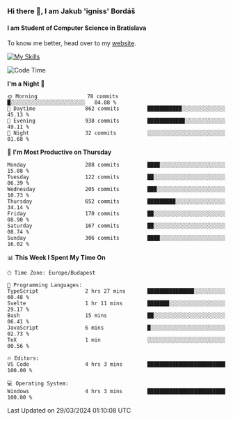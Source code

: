 ### Hi there 👋, I am Jakub 'igniss' Bordáš

#### I am Student of Computer Science in Bratislava
To know me better, head over to my [website](https://bordas.sk).

[![My Skills](https://skillicons.dev/icons?i=js,html,css,figma,svelte,java,kotlin,python,postgresql,typescript,nest,nodejs)](https://bordas.sk)


<!--START_SECTION:waka-->
![Code Time](http://img.shields.io/badge/Code%20Time-1%2C449%20hrs%2052%20mins-blue)

**I'm a Night 🦉** 

```text
🌞 Morning                78 commits          █░░░░░░░░░░░░░░░░░░░░░░░░   04.08 % 
🌆 Daytime                862 commits         ███████████░░░░░░░░░░░░░░   45.13 % 
🌃 Evening                938 commits         ████████████░░░░░░░░░░░░░   49.11 % 
🌙 Night                  32 commits          ░░░░░░░░░░░░░░░░░░░░░░░░░   01.68 % 
```
📅 **I'm Most Productive on Thursday** 

```text
Monday                   288 commits         ████░░░░░░░░░░░░░░░░░░░░░   15.08 % 
Tuesday                  122 commits         ██░░░░░░░░░░░░░░░░░░░░░░░   06.39 % 
Wednesday                205 commits         ███░░░░░░░░░░░░░░░░░░░░░░   10.73 % 
Thursday                 652 commits         █████████░░░░░░░░░░░░░░░░   34.14 % 
Friday                   170 commits         ██░░░░░░░░░░░░░░░░░░░░░░░   08.90 % 
Saturday                 167 commits         ██░░░░░░░░░░░░░░░░░░░░░░░   08.74 % 
Sunday                   306 commits         ████░░░░░░░░░░░░░░░░░░░░░   16.02 % 
```


📊 **This Week I Spent My Time On** 

```text
🕑︎ Time Zone: Europe/Budapest

💬 Programming Languages: 
TypeScript               2 hrs 27 mins       ███████████████░░░░░░░░░░   60.48 % 
Svelte                   1 hr 11 mins        ███████░░░░░░░░░░░░░░░░░░   29.17 % 
Bash                     15 mins             ██░░░░░░░░░░░░░░░░░░░░░░░   06.41 % 
JavaScript               6 mins              █░░░░░░░░░░░░░░░░░░░░░░░░   02.73 % 
TeX                      1 min               ░░░░░░░░░░░░░░░░░░░░░░░░░   00.56 % 

🔥 Editors: 
VS Code                  4 hrs 3 mins        █████████████████████████   100.00 % 

💻 Operating System: 
Windows                  4 hrs 3 mins        █████████████████████████   100.00 % 
```


 Last Updated on 29/03/2024 01:10:08 UTC
<!--END_SECTION:waka-->
